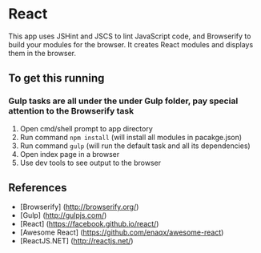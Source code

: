# React
This app uses JSHint and JSCS to lint JavaScript code, and Browserify to build your modules for the browser. It creates React modules and displays them in the browser.

## To get this running
### Gulp tasks are all under the under Gulp folder, pay special attention to the Browserify task
1. Open cmd/shell prompt to app directory
2. Run command ```npm install``` (will install all modules in pacakge.json)
3. Run command ```gulp``` (will run the default task and all its dependencies)
4. Open index page in a browser
5. Use dev tools to see output to the browser


## References
* [Browserify] (http://browserify.org/)
* [Gulp] (http://gulpjs.com/)
* [React] (https://facebook.github.io/react/)
* [Awesome React] (https://github.com/enaqx/awesome-react)
* [ReactJS.NET] (http://reactjs.net/)
